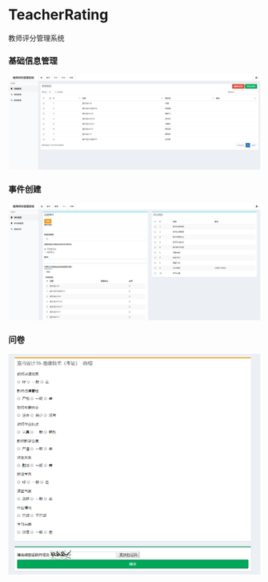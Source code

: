 # TeacherRating

教师评分管理系统

### 基础信息管理

![基础信息](images/demo1.png)

### 事件创建

![事件信息](images/demo2.png)

### 问卷

![问卷信息](images/demo3.png)